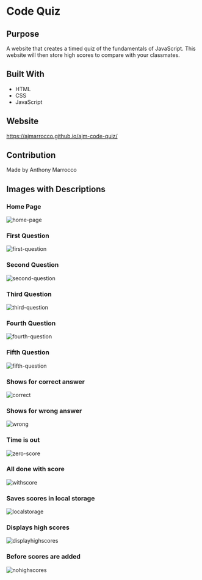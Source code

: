 # Code Quiz

## Purpose
A website that creates a timed quiz of the fundamentals of JavaScript. This website will then store high scores to compare with your classmates.

## Built With
* HTML
* CSS
* JavaScript

## Website 
https://ajmarrocco.github.io/ajm-code-quiz/

## Contribution
Made by Anthony Marrocco

## Images with Descriptions

### Home Page

![home-page](./assets/images/homepage.png) 

### First Question

![first-question](./assets/images/first-question.png) 

### Second Question

![second-question](./assets/images/second-question.png) 

### Third Question

![third-question](./assets/images/third-question.png) 

### Fourth Question

![fourth-question](./assets/images/fourth-question.png) 

### Fifth Question

![fifth-question](./assets/images/fifth-question.png) 

### Shows for correct answer

![correct](./assets/images/correct.png) 

### Shows for wrong answer

![wrong](./assets/images/wrong.png) 

### Time is out

![zero-score](./assets/images/zero-score.png) 

### All done with score

![withscore](./assets/images/withscore.png) 

### Saves scores in local storage

![localstorage](./assets/images/localstorage.png) 

### Displays high scores

![displayhighscores](./assets/images/displayhighscores.png) 

### Before scores are added

![nohighscores](./assets/images/nohighscores.png) 

